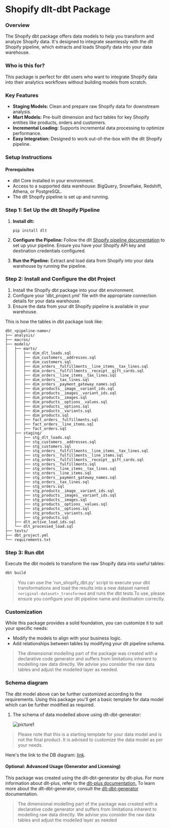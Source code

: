 # Shopify dlt-dbt Package

### Overview
The Shopify dbt package offers data models to help you transform and analyze Shopify data. It's designed to integrate seamlessly with the dlt Shopify pipeline, which extracts and loads Shopify data into your data warehouse.

### Who is this for?
This package is perfect for dbt users who want to integrate Shopify data into their analytics workflows without building models from scratch.

### Key Features
- **Staging Models:** Clean and prepare raw Shopify data for downstream analysis.
- **Mart Models:** Pre-built dimension and fact tables for key Shopify entities like products, orders and customers.
- **Incremental Loading:** Supports incremental data processing to optimize performance.
- **Easy Integration:** Designed to work out-of-the-box with the dlt Shopify pipeline.

### Setup Instructions

#### Prerequisites
- dbt Core installed in your environment.
- Access to a supported data warehouse: BigQuery, Snowflake, Redshift, Athena, or PostgreSQL.
- The dlt Shopify pipeline is set up and running.

### Step 1: Set Up the dlt Shopify Pipeline
1. **Install dlt:**
   ``` 
   pip install dlt
   ```
2. **Configure the Pipeline:**
   Follow the dlt [Shopify pipeline documentation](https://dlthub.com/docs/dlt-ecosystem/verified-sources/shopify) to set up your pipeline. Ensure you have your Shopify API key and destination credentials configured.

3. **Run the Pipeline:**
   Extract and load data from Shopify into your data warehouse by running the pipeline.

### Step 2: Install and Configure the dbt Project

1. Install the Shopify dbt package into your dbt environment.
2. Configure your 'dbt_project.yml' file with the appropriate connection details for your data warehouse.
3. Ensure the data from your dlt Shopify pipeline is available in your warehouse.

This is how the tables in dbt package look like:
```text
dbt_<pipeline-name>/
├── analysis/
├── macros/
├── models/
│   ├── marts/
│   │   ├── dim_dlt_loads.sql
│   │   ├── dim_customers__addresses.sql
│   │   ├── dim_customers.sql
│   │   ├── dim_orders__fulfillments__line_items__tax_lines.sql
│   │   ├── dim_orders__fulfillments__receipt__gift_cards.sql
│   │   ├── dim_orders__line_items__tax_lines.sql
│   │   ├── dim_orders__tax_lines.sql
│   │   ├── dim_orders__payment_gateway_names.sql
│   │   ├── dim_products__image__variant_ids.sql
│   │   ├── dim_products__images__variant_ids.sql
│   │   ├── dim_products__images.sql
│   │   ├── dim_products__options__values.sql
│   │   ├── dim_products__options.sql
│   │   ├── dim_products__variants.sql
│   │   ├── dim_products.sql
│   │   ├── fact_orders__fulfillments.sql
│   │   ├── fact_orders__line_items.sql
│   │   ├── fact_orders.sql
│   ├── staging/
│   │   ├── stg_dlt_loads.sql
│   │   ├── stg_customers__addresses.sql
│   │   ├── stg_customers.sql
│   │   ├── stg_orders__fulfillments__line_items__tax_lines.sql
│   │   ├── stg_orders__fulfillments__line_items.sql
│   │   ├── stg_orders__fulfillments__receipt__gift_cards.sql
│   │   ├── stg_orders__fulfillments.sql
│   │   ├── stg_orders__line_items__tax_lines.sql
│   │   ├── stg_orders__line_items.sql
│   │   ├── stg_orders__payment_gateway_names.sql
│   │   ├── stg_orders__tax_lines.sql
│   │   ├── stg_orders.sql
│   │   ├── stg_products__image__variant_ids.sql
│   │   ├── stg_products__images__variant_ids.sql
│   │   ├── stg_products__images.sql
│   │   ├── stg_products__options__values.sql
│   │   ├── stg_products__options.sql
│   │   ├── stg_products__variants.sql
│   │   ├── stg_products.sql
│   ├── dlt_active_load_ids.sql
│   └── dlt_processed_load.sql
├── tests/
├── dbt_project.yml
└── requirements.txt
```

### Step 3: Run dbt
Execute the dbt models to transform the raw Shopify data into useful tables:

```sh
dbt build
```

>You can use the 'run_shopify_dbt.py' script to execute your dbt transformations and load the results into a 
>new dataset named `<original-dataset>_transformed` and runs the dbt tests.To use, please ensure you configure 
>your dlt pipeline name and destination correctly.


### Customization
While this package provides a solid foundation, you can customize it to suit your specific needs:

- Modify the models to align with your business logic.
- Add relationships between tables by modifying your dlt pipeline schema.
> The dimensional modelling part of the package was created with a declarative code generator and suffers from 
> limitations inherent to modelling raw data directly. We advise you consider the raw data tables and adjust 
> the modelled layer as needed.
### Schema diagram
The dbt model above can be further customized according to the requirements. Using this package you'll get a basic template
for data model which can be further modified as required.

1. The schema of data modelled above using dlt-dbt-generator:
    
   ![picture1](https://storage.googleapis.com/dlt-blog-images/shopify-dlt-dbt-package.png)

> Please note that this is a starting template for your data model and is not the final product. It is advised to customize the
> data model as per your needs.

Here's the link to the DB diagram: [link](https://dbdiagram.io/d/shopify-dlt-dbt-package-66fb8f4df9b1444815fc3c88).

#### Optional: Advanced Usage (Generator and Licensing)

This package was created using the dlt-dbt-generator by dlt-plus. For more information about dlt-plus, refer to the 
[dlt-plus documentation.](https://dlt-plus.netlify.app/docs/plus/intro/) To learn more about the dlt-dbt-generator, 
consult the [dlt-dbt-generator](https://dlt-plus.netlify.app/docs/plus/dlt_dbt_generator/#5-running-dbt-package-directly) documentation.

> The dimensional modelling part of the package was created with a declarative code generator and suffers from 
> limitations inherent to modelling raw data directly. We advise you consider the raw data tables and adjust 
> the modelled layer as needed
